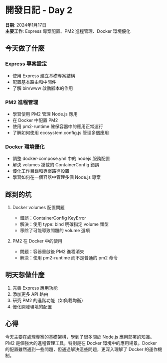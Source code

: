 # 開發日記 - Day 2

**日期**: 2024年1月17日  
**主要工作**: Express 專案配置、PM2 進程管理、Docker 環境優化

## 今天做了什麼

### Express 專案設定
- 使用 Express 建立基礎專案結構
- 配置基本路由和中間件
- 了解 bin/www 啟動腳本的作用

### PM2 進程管理
- 學習使用 PM2 管理 Node.js 應用
- 在 Docker 中配置 PM2
- 使用 pm2-runtime 確保容器中的應用正常運行
- 了解如何使用 ecosystem.config.js 管理多個應用

### Docker 環境優化
- 調整 docker-compose.yml 中的 nodejs 服務配置
- 解決 volumes 掛載的 ContainerConfig 錯誤
- 優化工作目錄和專案路徑設置
- 學習如何在一個容器中管理多個 Node.js 專案

## 踩到的坑

1. Docker volumes 配置問題
   - 錯誤：ContainerConfig KeyError
   - 解決：使用 type: bind 明確指定 volume 類型
   - 移除了可能導致問題的 volume 選項

2. PM2 在 Docker 中的使用
   - 問題：容器重啟後 PM2 進程消失
   - 解決：使用 pm2-runtime 而不是普通的 pm2 命令

## 明天想做什麼

1. 完善 Express 應用功能
2. 添加更多 API 路由
3. 研究 PM2 的進階功能（如負載均衡）
4. 優化開發環境的配置

## 心得

今天主要在處理專案的基礎架構，學到了很多關於 Node.js 應用部署的知識。PM2 是個強大的進程管理工具，特別是在 Docker 環境中的應用場景。Docker 的配置雖然遇到一些問題，但通過解決這些問題，更深入理解了 Docker 的運作機制。
